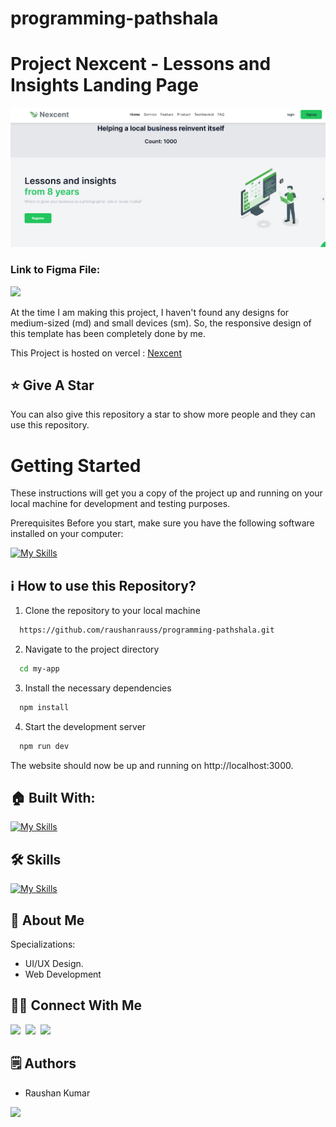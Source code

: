 # programming-pathshala

# Project Nexcent - Lessons and Insights Landing Page

![Screenshot 2024-07-07 125423](https://github.com/raushanrauss/programming-pathshala/blob/main/my-app/public/Screenshot%202024-07-07%20160735.png)

### Link to Figma File:

<p align="left">
  <a href="https://skillicons.dev">
    <a href="https://www.figma.com/design/ZNgCqyJIecOgMZC8BxylB8/PPA-Hiring-Assignment?node-id=0-1&t=GPc9IAVQuRxzwltz-0">
      <img src="https://skillicons.dev/icons?i=figma" />
    </a>
  </a>
</p>

At the time I am making this project, I haven't found any designs for medium-sized (md) and small devices (sm).
So, the responsive design of this template has been completely done by me.

This Project is hosted on vercel : [Nexcent](https://programming-pathshala-bn6j.vercel.app/)

## :star: Give A Star

You can also give this repository a star to show more people and they can use this repository.

# Getting Started

These instructions will get you a copy of the project up and running on your local machine for development and testing purposes.

Prerequisites
Before you start, make sure you have the following software installed on your computer:

[![My Skills](https://skillicons.dev/icons?i=nodejs)](https://skillicons.dev)

## ℹ️ How to use this Repository?

1. Clone the repository to your local machine

```bash
  https://github.com/raushanrauss/programming-pathshala.git

```

2. Navigate to the project directory

```bash
  cd my-app
```

3. Install the necessary dependencies

```bash
  npm install
```

4. Start the development server

```bash
  npm run dev
```

The website should now be up and running on http://localhost:3000.

## 🏠 Built With:

[![My Skills](https://skillicons.dev/icons?i=figma,vscode,react,nextjs,bootstrap,scss,vercel,Zustand,AOS,ShadeCN)](https://skillicons.dev)

## 🛠 Skills

[![My Skills](https://skillicons.dev/icons?i=html,css,scss,js,ts,react,nextjs,figma)](https://skillicons.dev)

## 🚀 About Me

Specializations:

- UI/UX Design.
- Web Development

## 🙋‍♂️ Connect With Me

[<img src="https://skillicons.dev/icons?i=github" />](https://github.com/raushanrauss/programming-pathshala)&nbsp;
[<img src="https://skillicons.dev/icons?i=linkedin" />](https://www.linkedin.com/in/raushan-kumar-524280291/)&nbsp;
[<img src="https://skillicons.dev/icons?i=devto" />](https://raushanrauss.github.io/)

## 🗒️ Authors

- Raushan Kumar

<p align="left">
  <a href="https://skillicons.dev">
    <a href="https://github.com/raushanrauss">
      <img src="https://skillicons.dev/icons?i=github" />
    </a>
  </a>
</p>


